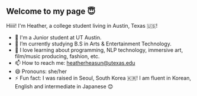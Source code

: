 ## Welcome to my page 😇

Hiiii!
I'm Heather, a college student living in Austin, Texas 🇺🇸! 

- 🏫 I'm a Junior student at UT Austin. 
- 🌱 I’m currently studying B.S in Arts & Entertainment Technology.
- 👯 I love learning about programming, NLP technology, immersive art, film/music producing, fashion, etc.
- 📫 How to reach me: heatherheasun@utexas.edu 
- 😄 Pronouns: she/her
- ⚡ Fun fact: I was raised in Seoul, South Korea 🇰🇷! I am fluent in Korean, English and intermediate in Japanese 😊

